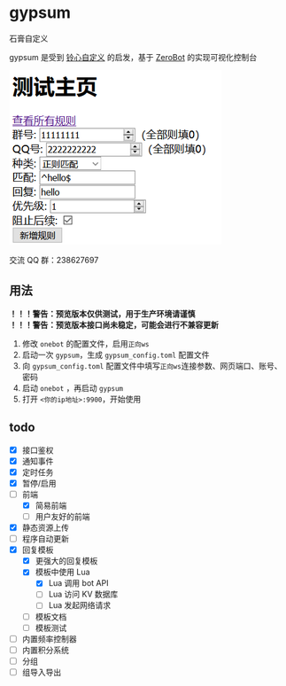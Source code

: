 # gypsum

石膏自定义

gypsum 是受到 [铃心自定义](http://myepk.club/) 的启发，基于 [ZeroBot](https://github.com/wdvxdr1123/ZeroBot) 的实现可视化控制台

![预览图](./imgs/preview.png)

交流 QQ 群：238627697

## 用法

**！！！警告：预览版本仅供测试，用于生产环境请谨慎**  
**！！！警告：预览版本接口尚未稳定，可能会进行不兼容更新**

1. 修改 `onebot` 的配置文件，启用`正向ws`
1. 启动一次 `gypsum`，生成 `gypsum_config.toml` 配置文件
1. 向 `gypsum_config.toml` 配置文件中填写`正向ws`连接参数、网页端口、账号、密码
1. 启动 `onebot` ，再启动 `gypsum`
1. 打开 `<你的ip地址>:9900`，开始使用

## todo

- [x] 接口鉴权
- [x] 通知事件
- [x] 定时任务
- [x] 暂停/启用
- [ ] 前端
    - [x] 简易前端
    - [ ] 用户友好的前端
- [x] 静态资源上传
- [ ] 程序自动更新
- [x] 回复模板
    - [x] 更强大的回复模板
    - [x] 模板中使用 Lua
        - [x] Lua 调用 bot API
        - [ ] Lua 访问 KV 数据库
        - [ ] Lua 发起网络请求
    - [ ] 模板文档
    - [ ] 模板测试
- [ ] 内置频率控制器
- [ ] 内置积分系统
- [ ] 分组
- [ ] 组导入导出
